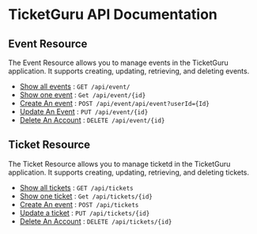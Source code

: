 # TicketGuru API Documentation

## Event Resource

The Event Resource allows you to manage events in the TicketGuru application. It supports creating, updating,
retrieving, and deleting events.


* [Show all events](eventAPI/get.md) : `GET /api/event/`
* [Show one event](eventAPI/getbyID.md) : `Get /api/event/{id}`
* [Create An event](eventAPI/post.md) : `POST /api/event/api/event?userId={Id}`
* [Update An Event](eventAPI/put.md) : `PUT /api/event/{id}`
* [Delete An Account](eventAPI/delete.md) : `DELETE /api/event/{id}`

## Ticket Resource

The Ticket Resource allows you to manage ticketd in the TicketGuru application. It supports creating, updating,
retrieving, and deleting tickets.

* [Show all tickets](ticketAPI/get.md) : `GET /api/tickets`
* [Show one ticket](ticketAPI/getbyID.md) : `Get /api/tickets/{id}`
* [Create An event](ticketAPI/post.md) : `POST /api/tickets`
* [Update a ticket](ticketAPI/put.md) : `PUT /api/tickets/{id}`
* [Delete An Account](ticketAPI/delete.md) : `DELETE /api/tickets/{id}`
